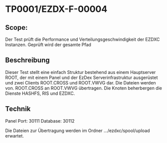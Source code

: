 # TP0001/EZDX-F-00004

## Scope:

Der Test prüft die Performance und Verteilungsgeschwindigkeit der EZDXC Instanzen. Geprüft wird der gesamte Pfad

## Beschreibung

Dieser Test stellt eine einfach Struktur bestehend aus einem Hauptserver ROOT, der mit einem Panel und der EzDex Serverinfrastruktur ausgerüstet und zwei Clients ROOT.CROSS und ROOT.VWVG dar. Die Dateien werden von. ROOT.CROSS an ROOT.VWVG übertragen. 
Die Knoten beherbergen die Dienste HASHFS, RIS und EZDXC.

## Technik

Panel Port: 30111
Database: 30112

Die Dateien zur Übertragung werden im Ordner .../ezdxc/spool/upload erwartet.